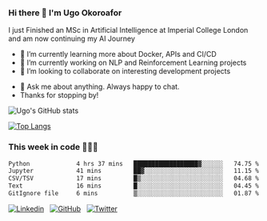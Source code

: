 ### Hi there 👋 I'm Ugo Okoroafor
<!--![PyCharm](https://img.shields.io/badge/PyCharm-000000.svg?&style=for-the-badge&logo=PyCharm&logoColor=white)&nbsp;
![PyTorch](https://img.shields.io/badge/PyTorch-EE4C2C?style=for-the-badge&logo=pytorch&logoColor=white)&nbsp;
![GitKraken](https://img.shields.io/badge/GitKraken-179287?style=for-the-badge&logo=GitKraken&logoColor=white)&nbsp;)-->

I just Finished an MSc in Artificial Intelligence at Imperial College London and am now continuing my AI Journey

- 🌱 I’m currently learning more about Docker, APIs and CI/CD
- 🔭 I’m currently working on NLP and Reinforcement Learning projects
- 👯 I’m looking to collaborate on interesting development projects
<!-- - 🤔 I’m looking for help with  -->
- 💬 Ask me about anything. Always happy to chat.
- Thanks for stopping by!


![Ugo's GitHub stats](https://github-readme-stats-eight-theta.vercel.app/api?username=uokoroafor&show_icons=true&theme=transparent&hide=stars,issues)
<!--![Ugo's GitHub stats](https://github-readme-stats-eight-theta.vercel.app/api?username=uokoroafor&show_icons=true&theme=transparent&hide=issues)-->

[![Top Langs](https://github-readme-stats-git-masterrstaa-rickstaa.vercel.app/api/top-langs/?username=uokoroafor&layout=compact&theme=transparent)](https://github.com/uokoroafor/)



### This week in code 👨🏾‍💻
<!--START_SECTION:waka-->

```txt
Python             4 hrs 37 mins   ██████████████████▓░░░░░░   74.75 %
Jupyter            41 mins         ██▓░░░░░░░░░░░░░░░░░░░░░░   11.15 %
CSV/TSV            17 mins         █▒░░░░░░░░░░░░░░░░░░░░░░░   04.68 %
Text               16 mins         █░░░░░░░░░░░░░░░░░░░░░░░░   04.45 %
GitIgnore file     6 mins          ▒░░░░░░░░░░░░░░░░░░░░░░░░   01.87 %
```

<!--END_SECTION:waka-->

<!--
  ![visitors](https://visitor-badge.glitch.me/badge?page_id=page.id&left_color=green&right_color=red)
  ![visitors](https://visitor-badge.glitch.me/badge?page_id=${uokoroafor}.${uokoroafor})-->

 

[![Linkedin](https://img.shields.io/badge/linkedin-%230077B5.svg?style=for-the-badge&logo=linkedin&logoColor=white)](https://www.linkedin.com/in/ugo-okoroafor-49709878/) &nbsp;
[![GitHub](https://img.shields.io/badge/github-%23121011.svg?style=for-the-badge&logo=github&logoColor=white)](https://github.com/Uokoroafor/uokoroafor) &nbsp;
[![Twitter](https://img.shields.io/badge/Twitter-1DA1F2?style=for-the-badge&logo=twitter&logoColor=white)](https://twitter.com/ArtificialUgo)&nbsp;


<!--
**Uokoroafor/Uokoroafor** is a ✨ _special_ ✨ repository because its `README.md` (this file) appears on your GitHub profile.

Here are some ideas to get you started:

- 🔭 I’m currently working on ...
- 🌱 I’m currently learning ...
- 👯 I’m looking to collaborate on ...
- 🤔 I’m looking for help with ...
- 💬 Ask me about ...
- 📫 How to reach me: ...
- 😄 Pronouns: ...
- ⚡ Fun fact: ...
[![Ugo's's wakatime stats](https://github-readme-stats.vercel.app/api/wakatime?username=willianrod)](https://github.com/anuraghazra/github-readme-stats)

-->
